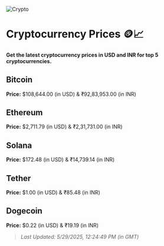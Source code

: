 
![Crypto](https://www.techguide.com.au/wp-content/uploads/2020/11/crypto3.jpeg)

# Cryptocurrency Prices 🪙📈

#### Get the latest cryptocurrency prices in USD and INR for top 5 cryptocurrencies.

## Bitcoin

**Price:** $108,644.00 (in USD) & ₹92,83,953.00 (in INR)

## Ethereum

**Price:** $2,711.79 (in USD) & ₹2,31,731.00 (in INR)

## Solana

**Price:** $172.48 (in USD) & ₹14,739.14 (in INR)

## Tether

**Price:** $1.00 (in USD) & ₹85.48 (in INR)

## Dogecoin

**Price:** $0.22 (in USD) & ₹19.19 (in INR)

> _Last Updated: 5/29/2025, 12:24:49 PM (in GMT)_
